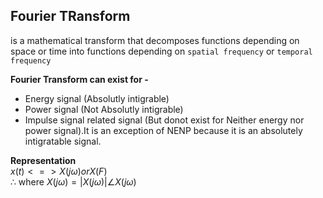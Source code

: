 ## Fourier TRansform
is a mathematical transform that decomposes functions depending on space or time into functions depending on `spatial frequency` or `temporal frequency`


**Fourier Transform can exist for -**
- Energy signal (Absolutly intigrable)
- Power signal (Not Absolutly intigrable)
- Impulse signal related signal (But donot exist for Neither energy nor power signal).It is an exception of NENP because it is an absolutely intigratable signal.

**Representation**  
$x(t) <=> X(j \omega) or X(F)$  
$\therefore$ where $X(j \omega) = |X(j \omega)| \angle X(j \omega)$

